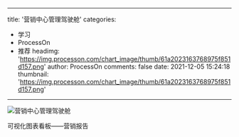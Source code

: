 
---
title: '营销中心管理驾驶舱'
categories: 
 - 学习
 - ProcessOn
 - 推荐
headimg: 'https://img.processon.com/chart_image/thumb/61a2023163768975f851d157.png'
author: ProcessOn
comments: false
date: 2021-12-05 15:24:18
thumbnail: 'https://img.processon.com/chart_image/thumb/61a2023163768975f851d157.png'
---

<div>   
<img class="thumb" alt="营销中心管理驾驶舱" src="https://img.processon.com/chart_image/thumb/61a2023163768975f851d157.png" referrerpolicy="no-referrer">
<p>可视化图表看板——营销报告</p>  
</div>
            